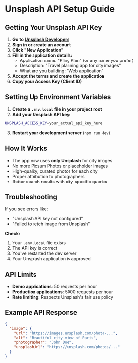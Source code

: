 # Unsplash API Setup Guide

## Getting Your Unsplash API Key

1. **Go to [Unsplash Developers](https://unsplash.com/developers)**
2. **Sign in or create an account**
3. **Click "New Application"**
4. **Fill in the application details:**
   - Application name: "Pling Plan" (or any name you prefer)
   - Description: "Travel planning app for city images"
   - What are you building: "Web application"
5. **Accept the terms and create the application**
6. **Copy your Access Key (Client ID)**

## Setting Up Environment Variables

1. **Create a `.env.local` file in your project root**
2. **Add your Unsplash API key:**

```bash
UNSPLASH_ACCESS_KEY=your_actual_api_key_here
```

3. **Restart your development server** (`npm run dev`)

## How It Works

- The app now uses **only Unsplash** for city images
- No more Picsum Photos or placeholder images
- High-quality, curated photos for each city
- Proper attribution to photographers
- Better search results with city-specific queries

## Troubleshooting

If you see errors like:
- "Unsplash API key not configured"
- "Failed to fetch image from Unsplash"

**Check:**
1. Your `.env.local` file exists
2. The API key is correct
3. You've restarted the dev server
4. Your Unsplash application is approved

## API Limits

- **Demo applications**: 50 requests per hour
- **Production applications**: 5000 requests per hour
- **Rate limiting**: Respects Unsplash's fair use policy

## Example API Response

```json
{
  "image": {
    "url": "https://images.unsplash.com/photo-...",
    "alt": "Beautiful city view of Paris",
    "photographer": "John Doe",
    "unsplashUrl": "https://unsplash.com/photos/..."
  }
}
```

